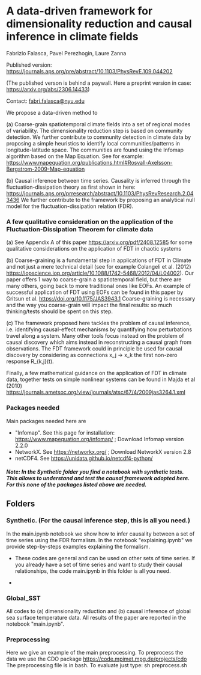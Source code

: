 # A data-driven framework for dimensionality reduction and causal inference in climate fields

Fabrizio Falasca, Pavel Perezhogin, Laure Zanna

Published version: https://journals.aps.org/pre/abstract/10.1103/PhysRevE.109.044202

(The published verson is behind a paywall. Here a preprint version in case: https://arxiv.org/abs/2306.14433)

Contact: fabri.falasca@nyu.edu

We propose a data-driven method to 

(a) Coarse-grain spatiotemporal climate fields into a set of regional modes of variability. The dimensionality reduction step is based on community detection. We further contribute to community detection in climate data by proposing a simple heuristics to identify local communities/patterns in longitude-latitude space. The communities are found using the Infomap algorithm based on the Map Equation. See for example: https://www.mapequation.org/publications.html#Rosvall-Axelsson-Bergstrom-2009-Map-equation

(b) Causal inference between time series.
Causality is inferred through the fluctuation-dissipation theory as first shown in here: https://journals.aps.org/prresearch/abstract/10.1103/PhysRevResearch.2.043436 
We further contribute to the framework by proposing an analytical null model for the fluctuation-dissipation relation (FDR). 

### A few qualitative consideration on the application of the Fluctuation-Dissipation Theorem for climate data

(a) See Appendix A of this paper https://arxiv.org/pdf/2408.12585 for some qualitative considerations on the application of FDT in chaotic systems

(b) Coarse-graining is a fundamental step in applications of FDT in Climate and not just a mere technical detail (see for example Colangeli et al. (2012) https://iopscience.iop.org/article/10.1088/1742-5468/2012/04/L04002). Our paper offers 1 way to coarse-grain a spatiotemporal field, but there are many others, going back to more traditional ones like EOFs. An example of successful application of FDT using EOFs can be found in this paper by Gritsun et al. https://doi.org/10.1175/JAS3943.1 Coarse-graining is necessary and the way you coarse-grain will impact the final results: so much thinking/tests should be spent on this step.

(c) The framework proposed here tackles the problem of causal inference, i.e. identifying causal-effect mechanisms by quantifying how perturbations travel along a system. Many other tools focus instead on the problem of causal discovery which aims instead in reconstructing a causal graph from observations. The FDT framework could in principle be used for causal discovery by considering as connections x_j -> x_k the first non-zero response R_{k,j}(t).

Finally, a few mathematical guidance on the application of FDT in climate data, together tests on simple nonlinear systems can be found in Majda et al (2010) https://journals.ametsoc.org/view/journals/atsc/67/4/2009jas3264.1.xml

### Packages needed
Main packages needed here are 

- "Infomap". See this page for installation: https://www.mapequation.org/infomap/ ; Download Infomap version 2.2.0
- NetworkX. See https://networkx.org/ ; Download NetworkX version 2.8
- netCDF4. See https://unidata.github.io/netcdf4-python/

##### Note: In the Synthetic folder you find a notebook with synthetic tests. This allows to understand and test the causal framework adopted here. For this none of the packages listed above are needed.

## Folders


### Synthetic. (For the causal inference step, this is all you need.)
In the main.ipynb notebook we show how to infer causality between a set of time series using the FDR formalism. In the notebook "explaining.ipynb" we provide step-by-steps examples explaining the formalism. 

- These codes are general and can be used on other sets of time series. If you already have a set of time series and want to study their causal relationships, the code main.ipynb in this folder is all you need.

- 

### Global_SST
All codes to (a) dimensionality reduction and (b) causal inference of global sea surface temperature data. All results of the paper are reported in the notebook "main.ipynb".

### Preprocessing
Here we give an example of the main preprocessing. To preprocess the data we use the CDO package https://code.mpimet.mpg.de/projects/cdo 
The preprocessing file is in bash. To evaluate just type: sh preprocess.sh
